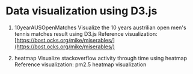 # Data visualization using D3.js

1. 10yearAUSOpenMatches
    Visualize the 10 years austrilian open men's tennis matches result using D3.js
    Reference visualization: [https://bost.ocks.org/mike/miserables/](https://bost.ocks.org/mike/miserables/)

2. heatmap
   Visualize stackoverflow activity through time using heatmap
   Reference visualization: pm2.5 heatmap visualization
